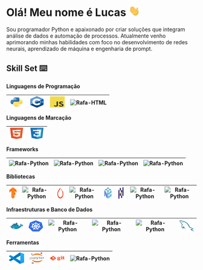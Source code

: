 <h1>Olá! Meu nome é Lucas <img  src="https://raw.githubusercontent.com/ABSphreak/ABSphreak/master/gifs/Hi.gif" width="30px"></h1>

Sou programador Python e apaixonado por criar soluções que integram análise de dados e automação de processos. Atualmente venho aprimorando minhas habilidades com foco no desenvolvimento de redes neurais, aprendizado de máquina e engenharia de prompt.

## Skill Set ⌨️

**Linguagens de Programação**

<img align="center" alt="Rafa-Python" height="30" width="40" src="https://raw.githubusercontent.com/devicons/devicon/master/icons/python/python-original.svg">|<img align="center" alt="Rafa-Python" height="30" width="40" src="https://raw.githubusercontent.com/devicons/devicon/master/icons/cplusplus/cplusplus-original.svg">|<img align="center" alt="Rafa-HTML" height="30" width="40" src="https://raw.githubusercontent.com/devicons/devicon/master/icons/javascript/javascript-original.svg">|<img align="center" alt="Rafa-HTML" height="30" width="40" src="https://cdn.jsdelivr.net/gh/devicons/devicon@latest/icons/typescript/typescript-original.svg">
|--|--|--|--|

**Linguagens de Marcação**
 
<img align="center" alt="Rafa-HTML" height="30" width="40" src="https://raw.githubusercontent.com/devicons/devicon/master/icons/html5/html5-original.svg">|<img align="center" alt="Rafa-CSS" height="30" width="40" src="https://raw.githubusercontent.com/devicons/devicon/master/icons/css3/css3-original.svg">
|--|--|

**Frameworks**

<img align="center" alt="Rafa-Python" height="30" width="40" src="https://cdn.jsdelivr.net/gh/devicons/devicon@latest/icons/django/django-plain.svg">|<img align="center" alt="Rafa-Python" height="30" width="40" src="https://cdn.jsdelivr.net/gh/devicons/devicon@latest/icons/fastapi/fastapi-original.svg">|<img align="center" alt="Rafa-Python" height="30" width="40" src="https://cdn.jsdelivr.net/gh/devicons/devicon@latest/icons/nextjs/nextjs-original.svg">|<img align="center" alt="Rafa-Python" height="30" width="40" src="https://cdn.jsdelivr.net/gh/devicons/devicon@latest/icons/tailwindcss/tailwindcss-original.svg">
|--|--|--|--|

**Bibliotecas**

<img align="center" alt="Rafa-Python" height="30" width="40" src="https://raw.githubusercontent.com/devicons/devicon/master/icons/tensorflow/tensorflow-original.svg">|<img align="center" alt="Rafa-Python" height="30" width="40" src="https://upload.wikimedia.org/wikipedia/commons/a/ae/Keras_logo.svg">|<img align="center" alt="Rafa-Python" height="30" width="40" src="https://raw.githubusercontent.com/devicons/devicon/master/icons/pytorch/pytorch-original.svg">|<img align="center" alt="Rafa-Python" height="30" width="40" src="https://upload.wikimedia.org/wikipedia/commons/0/05/Scikit_learn_logo_small.svg">|<img align="center" alt="Rafa-Python" height="30" width="40" src="https://raw.githubusercontent.com/devicons/devicon/master/icons/numpy/numpy-original.svg">|<img align="center" alt="Rafa-Python" height="30" width="40" src="https://raw.githubusercontent.com/devicons/devicon/master/icons/pandas/pandas-original.svg">|<img align="center" alt="Rafa-Python" height="30" width="40" src="https://cdn.jsdelivr.net/gh/devicons/devicon@latest/icons/react/react-original.svg">|<img align="center" alt="Rafa-Python" height="30" width="40" src="https://cdn.jsdelivr.net/gh/devicons/devicon@latest/icons/streamlit/streamlit-original.svg">
|--|--|--|--|--|--|--|--|

**Infraestruturas e Banco de Dados**

<img align="center" alt="Rafa-Python" height="30" width="40" src="https://raw.githubusercontent.com/devicons/devicon/master/icons/docker/docker-original.svg">|<img align="center" alt="Rafa-Python" height="30" width="40" src="https://raw.githubusercontent.com/devicons/devicon/master/icons/kubernetes/kubernetes-plain.svg">|<img align="center" alt="Rafa-Python" height="30" width="40" src="https://cdn.jsdelivr.net/gh/devicons/devicon@latest/icons/nodejs/nodejs-original.svg">|<img align="center" alt="Rafa-Python" height="30" width="40" src="https://upload.wikimedia.org/wikipedia/commons/9/93/Amazon_Web_Services_Logo.svg">|<img align="center" alt="Rafa-Python" height="30" width="40" src="https://cdn.jsdelivr.net/gh/devicons/devicon@latest/icons/postgresql/postgresql-original.svg">|<img align="center" alt="Rafa-Python" height="30" width="40" src="https://raw.githubusercontent.com/devicons/devicon/master/icons/mysql/mysql-original.svg">
|--|--|--|--|--|--|

**Ferramentas**

<img align="center" alt="Rafa-Python" height="30" width="40" src="https://raw.githubusercontent.com/devicons/devicon/master/icons/vscode/vscode-original.svg">|<img align="center" alt="Rafa-Python" height="30" width="40" src="https://raw.githubusercontent.com/devicons/devicon/master/icons/jupyter/jupyter-original-wordmark.svg">|<img align="center" alt="Rafa-Python" height="30" width="40" src="https://raw.githubusercontent.com/devicons/devicon/master/icons/git/git-plain-wordmark.svg">|<img align="center" alt="Rafa-Python" height="30" width="40" src="https://cdn.jsdelivr.net/gh/devicons/devicon@latest/icons/graphql/graphql-plain.svg">
|--|--|--|--|
